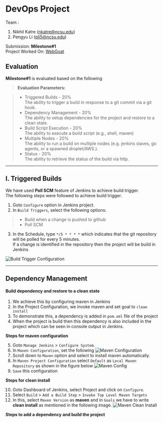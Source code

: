 DevOps Project
===================
Team :

 1. Nikhil Katre (nkatre@ncsu.edu)
 2. Pengyu Li (pli5@ncsu.edu)
 
Submission: **Milestone#1** <br>
Project Worked On: [WebGoat](https://github.com/nkatre/WebGoat) <br>

Evaluation
-------------

**Milestone#1** is evaluated based on the following
> **Evaluation Parameters:**

> - Triggered Builds - 20% <br>
> The ability to trigger a build in response to a git commit via a git hook.
> - Dependency Management - 20% <br>
> The ability to setup dependencies for the project and restore to a clean state.
> - Build Script Execution - 20%<br>
> The ability to execute a build script (e.g., shell, maven)
> - Multiple Nodes - 20%<br>
> The ability to run a build on multiple nodes (e.g. jenkins slaves, go agents, or a spawned droplet/AWS.).
> - Status - 20%<br>
> The ability to retrieve the status of the build via http.

----------

I. Triggered Builds
-------------------

We have used **Poll SCM** feature of Jenkins to achieve build trigger.<br>
The following steps were followed to achieve build trigger.<br>

 1. Goto `Configure` option in Jenkins project.
 2. In `Build Triggers`, select the following options:

>-  Build when a change is pushed to github
>- Poll SCM

3. In the Schedule, type `*/5 * * * *` which indicates that the git repository will be polled for every 5 minutes.<br>
If a change is identified in the repository then the project will be build in Jenkins

![Build Trigger Configuration](https://github.com/nkatre/DevOpsProject/blob/master/Images/buildTrigger.png "Build Trigger Configuration")

----------


Dependency Management
-------------

#### <i class="icon-upload"></i> Build dependency and restore to a clean state

 1. We achieve this by configuring maven in Jenkins<br>
 2. In the Project Configuration, we invoke maven and set goal to `clean install`<br>
 3. To demonstrate this, a dependency is added in `pom.xml` file of the
    project<br>
 4. When the project is build then this dependency is also included in
    the project which can be seen in console output in Jenkins.

**Steps for maven configuration**

 5. Goto `Manage Jenkins` > `Configure System`.
 6. In `Maven Configuration`, set the following
![Maven Configuration](https://github.com/nkatre/DevOpsProject/blob/master/Images/mj_mavenConfig.png)
 7. Scroll down to `Maven` option and select to install maven automatically.
 8. In `Maven Project Configuration` select `Default` as `Local Maven Repository` as shown in the figure below
 ![Maven Config](https://github.com/nkatre/DevOpsProject/blob/master/Images/mj_mavenConfig.png)
 9. `Save` this configuration

**Steps for clean install**

 10. Goto Dashboard of Jenkins, select Project and click on `Configure`.
 11. Select `Build` > `Add a Build Step` > `Invoke Top Level Maven Targets`
 12. In this, select `Maven Version` as **maven** and in `Goals` we have to write **clean install** as mentioned in the following image.
 ![Maven Clean Install](https://github.com/nkatre/DevOpsProject/blob/master/Images/mavencleanInstall.png)

**Steps to add a dependency and build the project**

